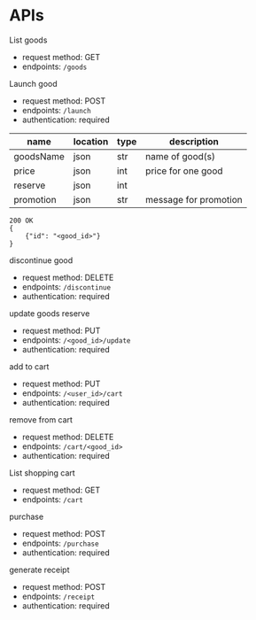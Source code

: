 # APIs
List goods
* request method: GET
* endpoints: `/goods`

Launch good
* request method: POST
* endpoints: `/launch`
* authentication: required

| name      | location   | type   | description           |
| ------    | ---------- | ------ | -------------         |
| goodsName | json       | str    | name of good(s)       |
| price     | json       | int    | price for one good    |
| reserve   | json       | int    |                       |
| promotion | json       | str    | message for promotion |

```
200 OK
{
    {"id": "<good_id>"}
}
```

discontinue good
* request method: DELETE
* endpoints: `/discontinue`
* authentication: required

update goods reserve
* request method: PUT
* endpoints: `/<good_id>/update`
* authentication: required

add to cart
* request method: PUT
* endpoints: `/<user_id>/cart`
* authentication: required

remove from cart
* request method: DELETE
* endpoints: `/cart/<good_id>`
* authentication: required

List shopping cart
* request method: GET
* endpoints: `/cart`

purchase
* request method: POST
* endpoints: `/purchase`
* authentication: required

generate receipt
* request method: POST
* endpoints: `/receipt`
* authentication: required